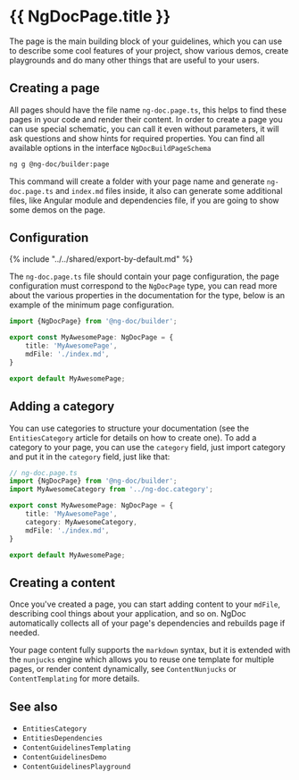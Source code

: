 # {{ NgDocPage.title }}

The page is the main building block of your guidelines, which you can use to describe some
cool features of your project, show various demos, create playgrounds and do many other things
that are useful to your users.

## Creating a page

All pages should have the file name `ng-doc.page.ts`, this helps to find these pages in your code
and render their content.
In order to create a page you can use special schematic, you can call it even without parameters,
it will ask questions and show hints for required properties. You can find all available options in
the interface `NgDocBuildPageSchema`

```bash
ng g @ng-doc/builder:page
```

This command will create a folder with your page name and generate `ng-doc.page.ts` and `index.md`
files inside, it also can generate some additional files, like Angular module and dependencies file,
if you are going to show some demos on the page.

## Configuration

{% include "../../shared/export-by-default.md" %}

The `ng-doc.page.ts` file should contain your page configuration,
the page configuration must correspond to the `NgDocPage` type, you can read more about the various
properties in the documentation for the type, below is an example of the minimum page configuration.

```typescript
import {NgDocPage} from '@ng-doc/builder';

export const MyAwesomePage: NgDocPage = {
	title: 'MyAwesomePage',
	mdFile: './index.md',
}

export default MyAwesomePage;
```

## Adding a category

You can use categories to structure your documentation (see the `EntitiesCategory` article
for details on how to create one). To add a category to your page, you can use the `category` field,
just import category and put it in the `category` field, just like that:

```typescript
// ng-doc.page.ts
import {NgDocPage} from '@ng-doc/builder';
import MyAwesomeCategory from '../ng-doc.category';

export const MyAwesomePage: NgDocPage = {
	title: 'MyAwesomePage',
	category: MyAwesomeCategory,
	mdFile: './index.md',
}

export default MyAwesomePage;

```

## Creating a content

Once you've created a page, you can start adding content to your `mdFile`, describing cool things
about your application, and so on. NgDoc automatically collects all of your page's dependencies and
rebuilds page if needed.

Your page content fully supports the `markdown` syntax, but it is
extended with the `nunjucks` engine which allows you to reuse one template for multiple pages, or
render content dynamically, see `ContentNunjucks` or `ContentTemplating` for more details.

## See also

- `EntitiesCategory`
- `EntitiesDependencies`
- `ContentGuidelinesTemplating`
- `ContentGuidelinesDemo`
- `ContentGuidelinesPlayground`
